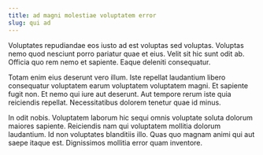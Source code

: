 ```yaml
---
title: ad magni molestiae voluptatem error
slug: qui ad
---
```


Voluptates repudiandae eos iusto ad est voluptas sed voluptas. Voluptas nemo quod nesciunt porro pariatur quae et eius. Velit sit hic sunt odit ab. Officia quo rem nemo et sapiente. Eaque deleniti consequatur.

Totam enim eius deserunt vero illum. Iste repellat laudantium libero consequatur voluptatem earum voluptatem voluptatem magni. Et sapiente fugit non. Et nemo qui iure aut deserunt. Aut tempore rerum iste quia reiciendis repellat. Necessitatibus dolorem tenetur quae id minus.

In odit nobis. Voluptatem laborum hic sequi omnis voluptate soluta dolorum maiores sapiente. Reiciendis nam qui voluptatem mollitia dolorum laudantium. Id non voluptates blanditiis illo. Quas quo magnam animi qui aut saepe itaque est. Dignissimos mollitia error quam inventore.

